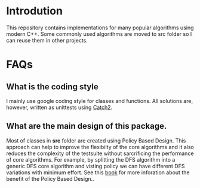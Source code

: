 # Introdution #

This repository contains implementations for many popular algorithms using modern C++. Some commonly used algorithms are moved to src folder so I can reuse them in other projects.

# FAQs #

## What is the coding style ##

I mainly use google coding style for classes and functions. All solutions are, however, written as unittests using [Catch2](https://github.com/catchorg/Catch2).

## What are the main design of this package. ##

Most of classes in **src** folder are created using Policy Based Design. This approach can help to improve the flexibilty of the core algorithms and it also reduces the complexity of the testsuite without sarcrificing the performance of core algorithms. For example, by splitting the DFS algorithm into a generic DFS core algorithm and visting policy we can have different DFS variations with minimum effort. See this [book](https://www.amazon.com/Modern-Design-Generic-Programming-Patterns/dp/0201704315) for more inforation about the benefit of the Policy Based Design..
